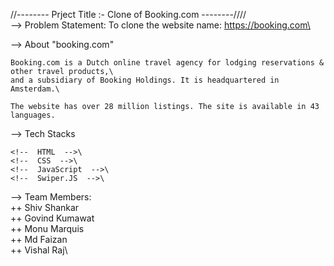 //-------- Prject Title :- Clone of Booking.com --------////\
--> Problem Statement:
To clone the website name: https://booking.com\

--> About "booking.com"

    Booking.com is a Dutch online travel agency for lodging reservations & other travel products,\
    and a subsidiary of Booking Holdings. It is headquartered in Amsterdam.\

    The website has over 28 million listings. The site is available in 43 languages.

--> Tech Stacks

    <!--  HTML  -->\
    <!--  CSS  -->\
    <!--  JavaScript  -->\
    <!--  Swiper.JS  -->\

--> Team Members:\
++ Shiv Shankar\
++ Govind Kumawat\
++ Monu Marquis\
++ Md Faizan\
++ Vishal Raj\
